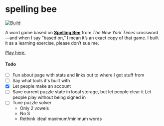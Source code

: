 spelling bee
============

[![Build](https://github.com/bakerkretzmar/spelling-bee/workflows/CI/badge.svg)](https://github.com/bakerkretzmar/spelling-bee/actions)

A word game based on [**Spelling Bee**](https://www.nytimes.com/puzzles/spelling-bee) from _The New York Times_ crossword—and when I say “based on,” I mean it’s an exact copy of that game. I built it as a learning exercise, please don’t sue me.

[Play here.](https://bee.limo)

#### Todo

- [ ] Fun about page with stats and links out to where I got stuff from
- [ ] Say what tools it's built with
- [x] Let people make an account
- [ ] ~~Save current puzzle state in local storage, but let people clear it~~ Let people play without being signed in
- [ ] Tune puzzle solver
    - Only 2 vowels
    - No S
    - Rethink ideal maximum/minimum words

